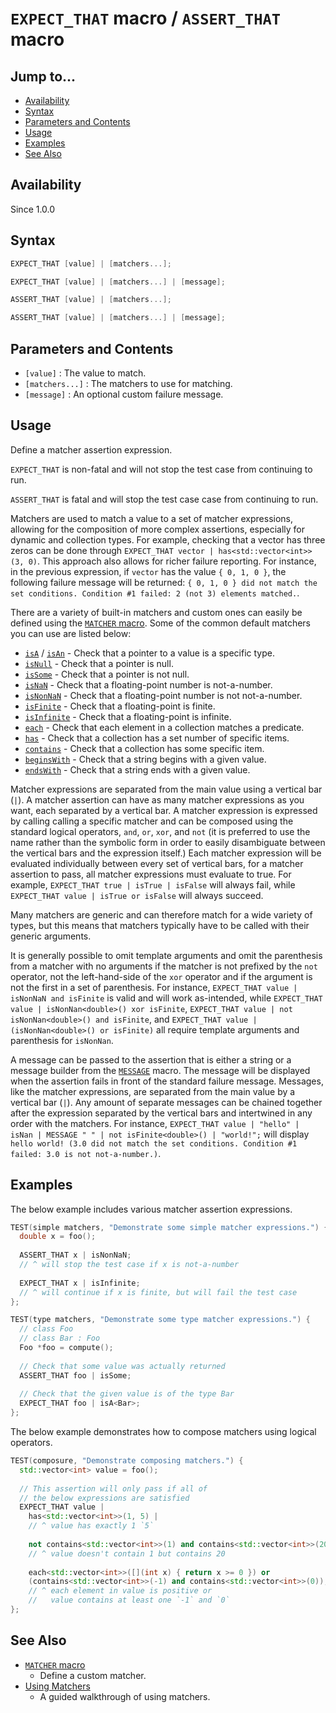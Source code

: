 # `EXPECT_THAT` macro / `ASSERT_THAT` macro

## Jump to...
- [Availability](#Availability)
- [Syntax](#Syntax)
- [Parameters and Contents](#Parameters-and-Contents)
- [Usage](#Usage)
- [Examples](#Examples)
- [See Also](#See-Also)

## Availability
Since 1.0.0

## Syntax
``` C++
EXPECT_THAT [value] | [matchers...];

EXPECT_THAT [value] | [matchers...] | [message];

ASSERT_THAT [value] | [matchers...];

ASSERT_THAT [value] | [matchers...] | [message];
```

## Parameters and Contents

- `[value]` : The value to match.
- `[matchers...]` : The matchers to use for matching.
- `[message]` : An optional custom failure message.

## Usage

Define a matcher assertion expression.

`EXPECT_THAT` is non-fatal and will not stop the test case from continuing to
run.

`ASSERT_THAT` is fatal and will stop the test case case from continuing to run.

Matchers are used to match a value to a set of matcher expressions, allowing for
the composition of more complex assertions, especially for dynamic and
collection types.
For example, checking that a vector has three zeros can be done through
`EXPECT_THAT vector | has<std::vector<int>>(3, 0)`.
This approach also allows for richer failure reporting.
For instance, in the previous expression, if `vector` has the value
`{ 0, 1, 0 }`, the following failure message will be returned:
`{ 0, 1, 0 } did not match the set conditions. Condition #1 failed: 2 (not 3) elements matched.`.

There are a variety of built-in matchers and custom ones can easily be defined
using the [`MATCHER` macro](MATCHER.md).
Some of the common default matchers you can use are listed below:
- [`isA`](isA.md) / [`isAn`](isAn.md) - Check that a pointer to a value is a
  specific type.
- [`isNull`](isNull.md) - Check that a pointer is null.
- [`isSome`](isSome.md) - Check that a pointer is not null.
- [`isNaN`](isNaN.md) - Check that a floating-point number is not-a-number.
- [`isNonNaN`](isNonNaN.md) - Check that a floating-point number is not
  not-a-number.
- [`isFinite`](isFinite.md) - Check that a floating-point is finite.
- [`isInfinite`](isInfinite.md) - Check that a floating-point is infinite.
- [`each`](each.md) - Check that each element in a collection matches a
  predicate.
- [`has`](has.md) - Check that a collection has a set number of specific items.
- [`contains`](contains.md) - Check that a collection has some specific item.
- [`beginsWith`](beginsWith.md) - Check that a string begins with a given value.
- [`endsWith`](endsWith.md) - Check that a string ends with a given value.

Matcher expressions are separated from the main value using a vertical bar
(`|`).
A matcher assertion can have as many matcher expressions as you want, each
separated by a vertical bar.
A matcher expression is expressed by calling calling a specific matcher and can
be composed using the standard logical operators, `and`, `or`, `xor`, and `not`
(it is preferred to use the name rather than the symbolic form in order to
easily disambiguate between the vertical bars and the expression itself.)
Each matcher expression will be evaluated individually between every set of
vertical bars, for a matcher assertion to pass, all matcher expressions must
evaluate to true.
For example, `EXPECT_THAT true | isTrue | isFalse` will always fail, while
`EXPECT_THAT value | isTrue or isFalse` will always succeed.

Many matchers are generic and can therefore match for a wide variety of types,
but this means that matchers typically have to be called with their generic
arguments.

It is generally possible to omit template arguments and omit the parenthesis
from a matcher with no arguments if the matcher is not prefixed by the `not`
operator, not the left-hand-side of the `xor` operator and if the argument is
not the first in a set of parenthesis.
For instance, `EXPECT_THAT value | isNonNaN and isFinite` is valid and will
work as-intended, while
`EXPECT_THAT value | isNonNan<double>() xor isFinite`,
`EXPECT_THAT value | not isNonNan<double>() and isFinite`, and
`EXPECT_THAT value | (isNonNan<double>() or isFinite)` all require
template arguments and parenthesis for `isNonNan`.

A message can be passed to the assertion that is either a string or a message
builder from the [`MESSAGE`](../Macros/MESSAGE.md) macro.
The message will be displayed when the assertion fails in front of the standard
failure message.
Messages, like the matcher expressions, are separated from the main value by a
vertical bar (`|`).
Any amount of separate messages can be chained together after the expression
separated by the vertical bars and intertwined in any order with the matchers.
For instance, `EXPECT_THAT value | "hello" | isNan | MESSAGE " " | not isFinite<double>() | "world!";`
will display `hello world! (3.0 did not match the set conditions. Condition #1 failed: 3.0 is not not-a-number.)`.

## Examples

The below example includes various matcher assertion expressions.
``` C++
TEST(simple matchers, "Demonstrate some simple matcher expressions.") {
  double x = foo();
  
  ASSERT_THAT x | isNonNaN;
  // ^ will stop the test case if x is not-a-number
  
  EXPECT_THAT x | isInfinite;
  // ^ will continue if x is finite, but will fail the test case
};

TEST(type matchers, "Demonstrate some type matcher expressions.") {
  // class Foo
  // class Bar : Foo
  Foo *foo = compute();
  
  // Check that some value was actually returned
  ASSERT_THAT foo | isSome;
  
  // Check that the given value is of the type Bar
  EXPECT_THAT foo | isA<Bar>;
};
```

The below example demonstrates how to compose matchers using logical operators.
``` C++
TEST(composure, "Demonstrate composing matchers.") {
  std::vector<int> value = foo();
  
  // This assertion will only pass if all of
  // the below expressions are satisfied
  EXPECT_THAT value |
    has<std::vector<int>>(1, 5) |
    // ^ value has exactly 1 `5`
    
    not contains<std::vector<int>>(1) and contains<std::vector<int>>(20) |
    // ^ value doesn't contain 1 but contains 20
    
    each<std::vector<int>>([](int x) { return x >= 0 }) or
    (contains<std::vector<int>>(-1) and contains<std::vector<int>>(0));
    // ^ each element in value is positive or
    //   value contains at least one `-1` and `0`
};
```

## See Also

- [`MATCHER` macro](MATCHER.md)
  - Define a custom matcher.
- [Using Matchers](../../Tutorials/Using-Matchers.md)
  - A guided walkthrough of using matchers.

